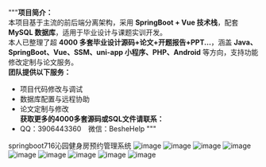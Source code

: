"""**项目简介：**  
本项目基于主流的前后端分离架构，采用 **SpringBoot + Vue 技术栈**，配套 **MySQL 数据库**，适用于毕业设计与课题实训开发。  
本人已整理了超 **4000 多套毕业设计源码+论文+开题报告+PPT...**，涵盖 **Java、SpringBoot、Vue、SSM、uni-app 小程序、PHP、Android** 等方向，支持功能修改定制与论文服务。  
**团队提供以下服务：**  
- 项目代码修改与调试  
- 数据库配置与远程协助  
- 论文定制与修改  
**获取更多的4000多套源码或SQL文件请联系：**  
- QQ：3906443360 微信：BesheHelp
"""

springboot716沁园健身房预约管理系统
![image](https://github.com/user-attachments/assets/83299320-f6a0-4dfc-a46d-b6b21dd7a594)
![image](https://github.com/user-attachments/assets/0e610c1d-482f-4a48-b7c7-76d2157694c9)
![image](https://github.com/user-attachments/assets/72f79520-ac75-4c48-a69e-f87c0731d006)
![image](https://github.com/user-attachments/assets/6b6eead2-fac3-481e-94b6-9d517fcce0e8)
![image](https://github.com/user-attachments/assets/b938305d-0c40-4dfc-92b7-54fe8164c0bd)
![image](https://github.com/user-attachments/assets/2d96b863-6b03-400f-9fb0-5105785afcff)
![image](https://github.com/user-attachments/assets/ba7238a6-9782-40a9-b940-a871f6c7b0f0)
![image](https://github.com/user-attachments/assets/34e7af61-5d59-4559-9d04-d10008d21335)
![image](https://github.com/user-attachments/assets/3dc8e3af-550d-4bbe-a44a-c726bd91951a)
